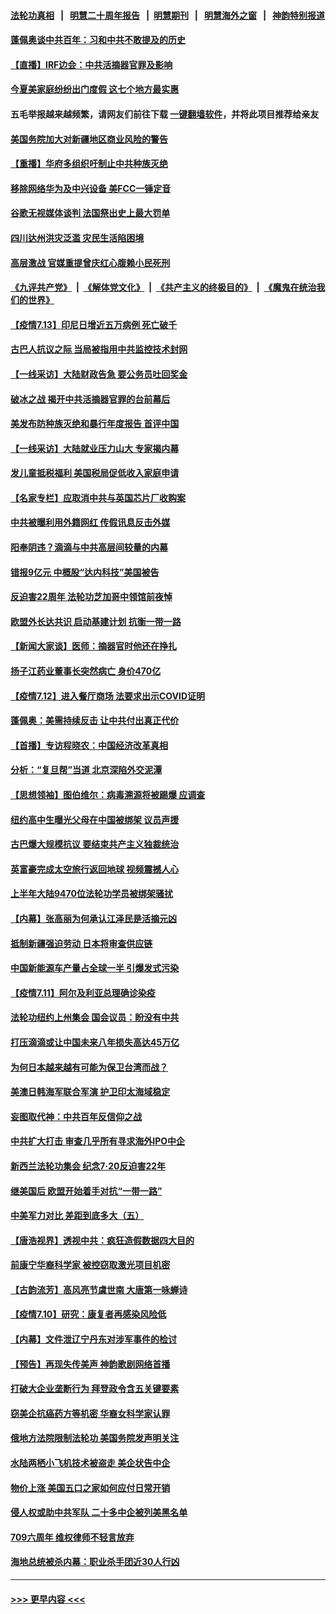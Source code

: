 #### [法轮功真相](https://github.com/gfw-breaker/truth/blob/master/README.md?t=0) &nbsp;&nbsp;|&nbsp;&nbsp; [明慧二十周年报告](https://github.com/gfw-breaker/mh-reports/blob/master/README.md?t=0) &nbsp;&nbsp;|&nbsp;&nbsp;[明慧期刊](https://github.com/gfw-breaker/mh-qikan) &nbsp;&nbsp;|&nbsp;&nbsp; [明慧海外之窗](https://github.com/gfw-breaker/mh-news/blob/master/README.md?t=0) &nbsp;&nbsp;|&nbsp;&nbsp; [神韵特别报道](https://github.com/gfw-breaker/mh-news/blob/master/shenyun.md?t=0)
#### [蓬佩奥谈中共百年：习和中共不敢提及的历史](../pages/nf4514/n13086813.md?t=07140751) 
#### [【直播】IRF边会：中共活摘器官罪及影响](../pages/nf4514/n13086435.md?t=07140751) 
#### [今夏美家庭纷纷出门度假 这七个地方最实惠](../pages/nf4514/n13086587.md?t=07140751) 
#### 五毛举报越来越频繁，请网友们前往下载 [一键翻墙软件](https://github.com/gfw-breaker/ssr-accounts)，并将此项目推荐给亲友
#### [美国务院加大对新疆地区商业风险的警告](../pages/nf4514/n13086639.md?t=07140751) 
#### [【重播】华府多组织吁制止中共种族灭绝](../pages/nf4514/n13086206.md?t=07140751) 
#### [移除网络华为及中兴设备 美FCC一锤定音](../pages/nf4514/n13086476.md?t=07140751) 
#### [谷歌无视媒体谈判 法国祭出史上最大罚单](../pages/nf4514/n13086267.md?t=07140751) 
#### [四川达州洪灾泛滥 灾民生活陷困境](../pages/nf4514/n13085948.md?t=07140751) 
#### [高层激战 官媒重提曾庆红心腹赖小民死刑](../pages/nf4514/n13086324.md?t=07140751) 
#### [《九评共产党》](https://github.com/begood0513/9ping.md/blob/master/README.md) &nbsp;|&nbsp; [《解体党文化》](../../../../jtdwh.md/blob/master/README.md)  &nbsp;|&nbsp; [《共产主义的终极目的》](../../../../gczydzjmd.md/blob/master/README.md) &nbsp;|&nbsp; [《魔鬼在统治我们的世界》](../../../../mgztzwmdsj.md/blob/master/README.md) 
#### [【疫情7.13】印尼日增近五万病例 死亡破千](../pages/nf4514/n13085637.md?t=07140751) 
#### [古巴人抗议之际 当局被指用中共监控技术封网](../pages/nf4514/n13085655.md?t=07140751) 
#### [【一线采访】大陆财政告急 要公务员吐回奖金](../pages/nf4514/n13085039.md?t=07140751) 
#### [破冰之战 揭开中共活摘器官罪的台前幕后](../pages/nf4514/n13082457.md?t=07140751) 
#### [美发布防种族灭绝和暴行年度报告 首评中国](../pages/nf4514/n13084685.md?t=07140751) 
#### [【一线采访】大陆就业压力山大 专家揭内幕](../pages/nf4514/n13084631.md?t=07140751) 
#### [发儿童抵税福利 美国税局促低收入家庭申请](../pages/nf4514/n13084730.md?t=07140751) 
#### [【名家专栏】应取消中共与英国芯片厂收购案](../pages/nf4514/n13083869.md?t=07140751) 
#### [中共被曝利用外籍网红 传假讯息反击外媒](../pages/nf4514/n13083816.md?t=07140751) 
#### [阳奉阴违？滴滴与中共高层间较量的内幕](../pages/nf4514/n13081685.md?t=07140751) 
#### [错报9亿元 中概股“达内科技”美国被告](../pages/nf4514/n13082925.md?t=07140751) 
#### [反迫害22周年 法轮功芝加哥中领馆前夜悼](../pages/nf4514/n13083744.md?t=07140751) 
#### [欧盟外长达共识 启动基建计划 抗衡一带一路](../pages/nf4514/n13083860.md?t=07140751) 
#### [【新闻大家谈】医师：摘器官时他还在挣扎](../pages/nf4514/n13083713.md?t=07140751) 
#### [扬子江药业董事长突然病亡 身价470亿](../pages/nf4514/n13082525.md?t=07140751) 
#### [【疫情7.12】进入餐厅商场 法要求出示COVID证明](../pages/nf4514/n13083387.md?t=07140751) 
#### [蓬佩奥：美需持续反击 让中共付出真正代价](../pages/nf4514/n13082614.md?t=07140751) 
#### [【首播】专访程晓农：中国经济改革真相](../pages/nf4514/n13082479.md?t=07140751) 
#### [分析：“复旦帮”当道 北京深陷外交泥潭](../pages/nf4514/n13077333.md?t=07140751) 
#### [【思想领袖】图伯维尔：病毒溯源将被踢爆 应调查](../pages/nf4514/n13047746.md?t=07140751) 
#### [纽约高中生曝光父母在中国被绑架 议员声援](../pages/nf4514/n13082589.md?t=07140751) 
#### [古巴爆大规模抗议 要结束共产主义独裁统治](../pages/nf4514/n13082560.md?t=07140751) 
#### [英富豪完成太空旅行返回地球 视频震撼人心](../pages/nf4514/n13082339.md?t=07140751) 
#### [上半年大陆9470位法轮功学员被绑架骚扰](../pages/nf4514/n13081326.md?t=07140751) 
#### [【内幕】张高丽为何承认江泽民是活摘元凶](../pages/nf4514/n13082162.md?t=07140751) 
#### [抵制新疆强迫劳动 日本将审查供应链](../pages/nf4514/n13082163.md?t=07140751) 
#### [中国新能源车产量占全球一半 引爆发式污染](../pages/nf4514/n13082031.md?t=07140751) 
#### [【疫情7.11】阿尔及利亚总理确诊染疫](../pages/nf4514/n13081574.md?t=07140751) 
#### [法轮功纽约上州集会 国会议员：盼没有中共](../pages/nf4514/n13081092.md?t=07140751) 
#### [打压滴滴或让中国未来八年损失高达45万亿](../pages/nf4514/n13081320.md?t=07140751) 
#### [为何日本越来越有可能为保卫台湾而战？](../pages/nf4514/n13079575.md?t=07140751) 
#### [美澳日韩海军联合军演 护卫印太海域稳定](../pages/nf4514/n13081048.md?t=07140751) 
#### [妄图取代神：中共百年反信仰之战](../pages/nf4514/n13080102.md?t=07140751) 
#### [中共扩大打击 审查几乎所有寻求海外IPO中企](../pages/nf4514/n13080990.md?t=07140751) 
#### [新西兰法轮功集会 纪念7‧20反迫害22年](../pages/nf4514/n13080561.md?t=07140751) 
#### [继美国后 欧盟开始着手对抗“一带一路”](../pages/nf4514/n13080932.md?t=07140751) 
#### [中美军力对比 差距到底多大（五）](../pages/nf4514/n13080052.md?t=07140751) 
#### [【唐浩视界】透视中共：疯狂造假数据四大目的](../pages/nf4514/n13080590.md?t=07140751) 
#### [前康宁华裔科学家 被控窃取激光项目机密](../pages/nf4514/n13079989.md?t=07140751) 
#### [【古韵流芳】高风亮节虞世南 大唐第一咏蝉诗](../pages/nf4514/n13079287.md?t=07140751) 
#### [【疫情7.10】研究：康复者再感染风险低](../pages/nf4514/n13080480.md?t=07140751) 
#### [【内幕】文件泄辽宁丹东对涉军事件的检讨](../pages/nf4514/n13076558.md?t=07140751) 
#### [【预告】再现失传美声 神韵歌剧网络首播](../pages/nf4514/n13079610.md?t=07140751) 
#### [打破大企业垄断行为 拜登政令含五关键要素](../pages/nf4514/n13079608.md?t=07140751) 
#### [窃美企抗癌药方等机密 华裔女科学家认罪](../pages/nf4514/n13079963.md?t=07140751) 
#### [俄地方法院限制法轮功 美国务院发声明关注](../pages/nf4514/n13079658.md?t=07140751) 
#### [水陆两栖小飞机技术被盗走 美企状告中企](../pages/nf4514/n13079547.md?t=07140751) 
#### [物价上涨 美国五口之家如何应付日常开销](../pages/nf4514/n13079561.md?t=07140751) 
#### [侵人权或助中共军队 二十多中企被列美黑名单](../pages/nf4514/n13078922.md?t=07140751) 
#### [709六周年 维权律师不轻言放弃](../pages/nf4514/n13079118.md?t=07140751) 
#### [海地总统被杀内幕：职业杀手团近30人行凶](../pages/nf4514/n13078949.md?t=07140751) 

----
#### [ >>> 更早内容 <<< ](../indexes/nf4514-earlier.md)
